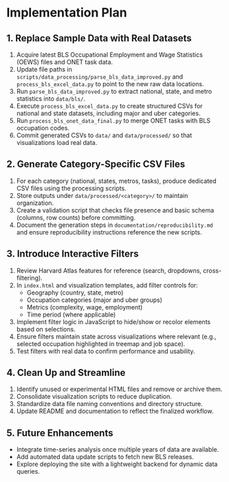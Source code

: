 # Implementation Plan

## 1. Replace Sample Data with Real Datasets
1. Acquire latest BLS Occupational Employment and Wage Statistics (OEWS) files and ONET task data.
2. Update file paths in `scripts/data_processing/parse_bls_data_improved.py` and `process_bls_excel_data.py` to point to the new raw data locations.
3. Run `parse_bls_data_improved.py` to extract national, state, and metro statistics into `data/bls/`.
4. Execute `process_bls_excel_data.py` to create structured CSVs for national and state datasets, including major and uber categories.
5. Run `process_bls_onet_data_final.py` to merge ONET tasks with BLS occupation codes.
6. Commit generated CSVs to `data/` and `data/processed/` so that visualizations load real data.

## 2. Generate Category-Specific CSV Files
1. For each category (national, states, metros, tasks), produce dedicated CSV files using the processing scripts.
2. Store outputs under `data/processed/<category>/` to maintain organization.
3. Create a validation script that checks file presence and basic schema (columns, row counts) before committing.
4. Document the generation steps in `documentation/reproducibility.md` and ensure reproducibility instructions reference the new scripts.

## 3. Introduce Interactive Filters
1. Review Harvard Atlas features for reference (search, dropdowns, cross-filtering).
2. In `index.html` and visualization templates, add filter controls for:
   - Geography (country, state, metro)
   - Occupation categories (major and uber groups)
   - Metrics (complexity, wage, employment)
   - Time period (where applicable)
3. Implement filter logic in JavaScript to hide/show or recolor elements based on selections.
4. Ensure filters maintain state across visualizations where relevant (e.g., selected occupation highlighted in treemap and job space).
5. Test filters with real data to confirm performance and usability.

## 4. Clean Up and Streamline
1. Identify unused or experimental HTML files and remove or archive them.
2. Consolidate visualization scripts to reduce duplication.
3. Standardize data file naming conventions and directory structure.
4. Update README and documentation to reflect the finalized workflow.

## 5. Future Enhancements
- Integrate time-series analysis once multiple years of data are available.
- Add automated data update scripts to fetch new BLS releases.
- Explore deploying the site with a lightweight backend for dynamic data queries.
